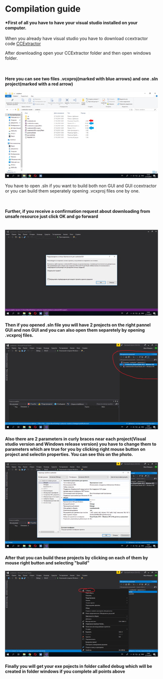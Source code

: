 <h1>Compilation guide</h1>
<h4>*First of all you have to have your visual studio installed on your computer.</h4>

<p>When you already have visual studio you have to download ccextractor code <a href="https://github.com/CCExtractor/ccextractor/">CCExtractor</a></p>
  
<p>After downloading open your CCExtractor folder and then open windows folder.</p>
<br>
<h4>Here you can see two files .vcxproj(marked with blue arrows) and one .sln project(marked with a red arrow)</h4>

<img src="img/1.png">

<br>

<p>You have to open .sln if you want to build both non GUI and GUI ccextractor or you can build them seperately opening .vcxproj files one by one.</p>

<br>

<h4>Further, if you receive a confirmation request about downloading from unsafe resource just click OK and go forward</h4>
<br>
<img src="img/2.png">

<br>
<h4>Then if you opened .sln file you will have 2 projects on the right pannel GUI and non GUI and you can also open them separetely by opening .vcxproj files.</h4>

<img src="img/3.png">

<br>
<h4>Also there are 2 parameters in curly braces near each project(Visual studio version and Windows release version) you have to change them to parameters which are true for you by clicking right mouse button on project and selectin properties. You can see this on the photo.
</h4>

<img src="img/4.png">

<h4>After that you can build these projects by clicking on each of them by mouse right button and selecting "build"</h4>

<img src="img/5.png">

<h4>Finally you will get your exe pojects in folder called debug which will be created in folder windows if you complete all points above</h4>


